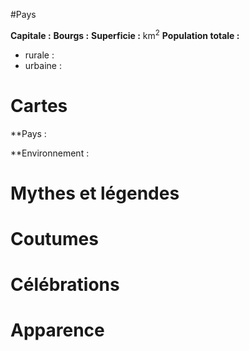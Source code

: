 #Pays

**Capitale :** 
**Bourgs :** 
**Superficie :**  km<sup>2</sup>
**Population totale :** 
- rurale : 
- urbaine : 

# Cartes

**Pays :



**Environnement :


# Mythes et légendes



# Coutumes



# Célébrations



# Apparence


